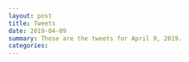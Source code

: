 ```yaml
---
layout: post
title: Tweets
date: 2019-04-09
summary: These are the tweets for April 9, 2019.
categories:
---
```


